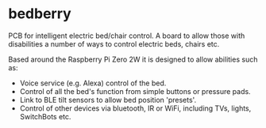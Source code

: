 # bedberry

PCB for intelligent electric bed/chair control. A board to allow those with disabilities
a number of ways to control electric beds, chairs etc.

Based around the Raspberry Pi Zero 2W it is designed to allow abilities such as:

- Voice service (e.g. Alexa) control of the bed.
- Control of all the bed's function from simple buttons or pressure pads.
- Link to BLE tilt sensors to allow bed position 'presets'.
- Control of other devices via bluetooth, IR or WiFi, including TVs, lights, SwitchBots etc.


